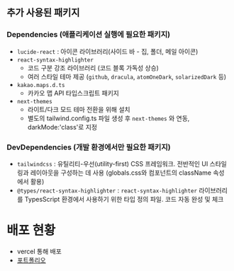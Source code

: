 ## 추가 사용된 패키지

### Dependencies (애플리케이션 실행에 필요한 패키지)

- `lucide-react` : 아이콘 라이브러리(사이드 바 - 집, 폴더, 메일 아이콘)
- `react-syntax-highlighter`
  - 코드 구분 강조 라이브러리 (코드 블록 가독성 상승)
  - 여러 스타일 테마 제공 (`github`, `dracula`, `atomOneDark`, `solarizedDark` 등)
- `kakao.maps.d.ts`
  - 카카오 맵 API 타입스크립트 패키지
- `next-themes`
  - 라이트/다크 모드 테마 전환을 위해 설치
  - 별도의 tailwind.config.ts 파일 생성 후 `next-themes` 와 연동, darkMode:'class'로 지정

### DevDependencies (개발 환경에서만 필요한 패키지)

- `tailwindcss` : 유틸리티-우선(utility-first) CSS 프레임워크. 전반적인 UI 스타일링과 레이아웃을 구성하는 데 사용 (globals.css와 컴포넌트의 className 속성에서 활용)
- `@types/react-syntax-highlighter` : `react-syntax-highlighter` 라이브러리를 TypesScript 환경에서 사용하기 위한 타입 정의 파일. 코드 자동 완성 및 체크

# 배포 현황

- vercel 통해 배포
- [포트폴리오](https://nextjs-app-so-nani-projects.vercel.app/)
